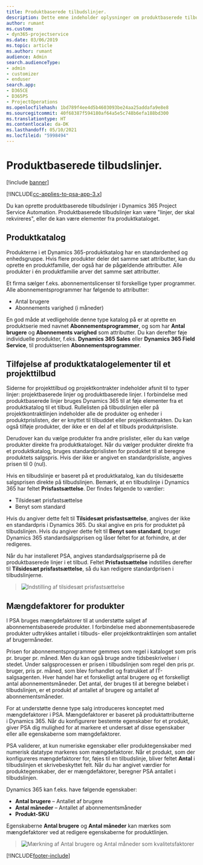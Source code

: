 ```yaml
---
title: Produktbaserede tilbudslinjer.
description: Dette emne indeholder oplysninger om produktbaserede tilbudslinjer.
author: rumant
ms.custom:
- dyn365-projectservice
ms.date: 03/06/2019
ms.topic: article
ms.author: rumant
audience: Admin
search.audienceType:
- admin
- customizer
- enduser
search.app:
- D365CE
- D365PS
- ProjectOperations
ms.openlocfilehash: 1bd789f4ee4d5b4603093be24aa25addafa9e8e8
ms.sourcegitcommit: 40f68387f594180af64a5e5c748b6efa188bd300
ms.translationtype: HT
ms.contentlocale: da-DK
ms.lasthandoff: 05/10/2021
ms.locfileid: "5998494"
---
```

# <a name="product-based-quote-lines"></a>Produktbaserede tilbudslinjer.

[!include [banner](../includes/psa-now-project-operations.md)]

[!INCLUDE[cc-applies-to-psa-app-3.x](../includes/cc-applies-to-psa-app-3x.md)]


Du kan oprette produktbaserede tilbudslinjer i Dynamics 365 Project Service Automation. Produktbaserede tilbudslinjer kan være "linjer, der skal rekvireres", eller de kan være elementer fra produktkataloget.

## <a name="product-catalog"></a>Produktkatalog

Produkterne i et Dynamics 365-produktkatalog har en standardenhed og enhedsgruppe. Hvis flere produkter deler det samme sæt attributter, kan du oprette en produktfamilie, der også har de pågældende attributter. Alle produkter i én produktfamilie arver det samme sæt attributter.

Et firma sælger f.eks. abonnementslicenser til forskellige typer programmer. Alle abonnementsprogrammer har følgende to attributter:

- Antal brugere 
- Abonnements varighed (i måneder)

En god måde at vedligeholde denne type katalog på er at oprette en produktserie med navnet **Abonnementsprogrammer**, og som har **Antal brugere** og **Abonnements varighed** som attributter. Du kan derefter føje individuelle produkter, f.eks. **Dynamics 365 Sales** eller **Dynamics 365 Field Service**, til produktserien **Abonnementsprogrammer**.

## <a name="adding-product-catalog-items-to-a-project-quote"></a>Tilføjelse af produktkatalogelementer til et projekttilbud

Siderne for projekttilbud og projektkontrakter indeholder afsnit til to typer linjer: projektbaserede linjer og produktbaserede linjer. I forbindelse med produktbaserede linjer bruges Dynamics 365 til at føje elementer fra et produktkatalog til et tilbud. Rullelisten på tilbudslinjen eller på projektkontraktlinjen indeholder alle de produkter og enheder i produktprislisten, der er knyttet til tilbuddet eller projektkontrakten. Du kan også tilføje produkter, der ikke er en del af et tilbuds produktprisliste.

Derudover kan du vælge produkter fra andre prislister, eller du kan vælge produkter direkte fra produktkataloget. Når du vælger produkter direkte fra et produktkatalog, bruges standardprislisten for produktet til at beregne produktets salgspris. Hvis der ikke er angivet en standardprisliste, angives prisen til 0 (nul).

Hvis en tilbudslinje er baseret på et produktkatalog, kan du tilsidesætte salgsprisen direkte på tilbudslinjen. Bemærk, at en tilbudslinje i Dynamics 365 har feltet **Prisfastsættelse**. Der findes følgende to værdier:

- Tilsidesæt prisfastsættelse  
- Benyt som standard

Hvis du angiver dette felt til **Tilsidesæt prisfastsættelse**, angives der ikke en standardpris i Dynamics 365. Du skal angive en pris for produktet på tilbudslinjen. Hvis du angiver dette felt til **Benyt som standard**, bruger Dynamics 365 standardsalgsprisen og låser feltet for at forhindre, at der redigeres.

Når du har installeret PSA, angives standardsalgspriserne på de produktbaserede linjer i et tilbud. Feltet **Prisfastsættelse** indstilles derefter til **Tilsidesæt prisfastsættelse**, så du kan redigere standardprisen i tilbudslinjerne.

> ![Indstilling af tilsidesæt prisfastsættelse](media/basic-guide-10.png)
 
## <a name="quantity-factors-for-products"></a>Mængdefaktorer for produkter

I PSA bruges mængdefaktorer til at understøtte salget af abonnementsbaserede produkter. I forbindelse med abonnementsbaserede produkter udtrykkes antallet i tilbuds- eller projektkontraktlinjen som antallet af brugermåneder.

Prisen for abonnementsprogrammer gemmes som regel i kataloget som pris pr. bruger pr. måned. Men du kan også bruge andre tidsbeskrivelser i stedet. Under salgsprocessen er prisen i tilbudslinjen som regel den pris pr. bruger, pris pr. måned, som blev forhandlet og fratrukket af IT-salgsagenten. Hver handel har et forskelligt antal brugere og et forskelligt antal abonnementsmåneder. Det antal, der bruges til at beregne beløbet i tilbudslinjen, er et produkt af antallet af brugere og antallet af abonnementsmåneder.

For at understøtte denne type salg introduceres konceptet med mængdefaktorer i PSA. Mængdefaktorer er baseret på produktattributterne i Dynamics 365. Når du konfigurerer bestemte egenskaber for et produkt, giver PSA dig mulighed for at markere et undersæt af disse egenskaber eller alle egenskaberne som mængdefaktorer.

PSA validerer, at kun numeriske egenskaber eller produktegenskaber med numerisk datatype markeres som mængdefaktorer. Når et produkt, som der konfigureres mængdefaktorer for, føjes til en tilbudslinje, bliver feltet **Antal** i tilbudslinjen et skrivebeskyttet felt. Når du har angivet værdier for produktegenskaber, der er mængdefaktorer, beregner PSA antallet i tilbudslinjen.

Dynamics 365 kan f.eks. have følgende egenskaber: 

- **Antal brugere** – Antallet af brugere 
- **Antal måneder** – Antallet af abonnementsmåneder
- **Produkt-SKU** 

Egenskaberne **Antal brugere** og **Antal måneder** kan mærkes som mængdefaktorer ved at redigere egenskaberne for produktlinjen. 

> ![Mærkning af Antal brugere og Antal måneder som kvalitetsfaktorer](media/basic-guide-11.png)
 


[!INCLUDE[footer-include](../includes/footer-banner.md)]